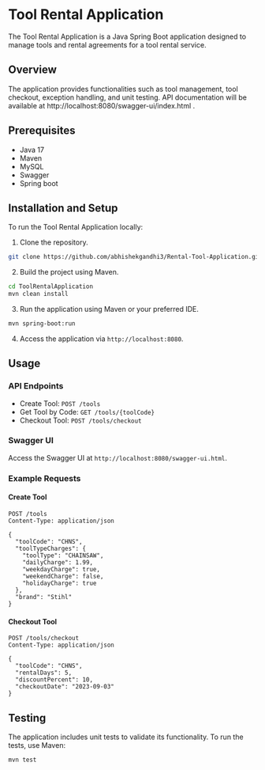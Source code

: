 # Tool Rental Application

The Tool Rental Application is a Java Spring Boot application designed to manage tools and rental agreements for a tool rental service.

## Overview

The application provides functionalities such as tool management, tool checkout, exception handling, and unit testing.
API documentation will be available at http://localhost:8080/swagger-ui/index.html .

## Prerequisites
- Java 17
- Maven 
- MySQL
- Swagger
- Spring boot


## Installation and Setup

To run the Tool Rental Application locally:

1. Clone the repository. <br>
```bash
git clone https://github.com/abhishekgandhi3/Rental-Tool-Application.git
```
2. Build the project using Maven.
```bash
cd ToolRentalApplication
mvn clean install
```
3. Run the application using Maven or your preferred IDE.
```bash
mvn spring-boot:run
```
4. Access the application via `http://localhost:8080`.

## Usage

### API Endpoints

- Create Tool: `POST /tools`
- Get Tool by Code: `GET /tools/{toolCode}`
- Checkout Tool: `POST /tools/checkout`

### Swagger UI

Access the Swagger UI at `http://localhost:8080/swagger-ui.html`.

### Example Requests

#### Create Tool

```http
POST /tools
Content-Type: application/json

{
  "toolCode": "CHNS",
  "toolTypeCharges": {
    "toolType": "CHAINSAW",
    "dailyCharge": 1.99,
    "weekdayCharge": true,
    "weekendCharge": false,
    "holidayCharge": true
  },
  "brand": "Stihl"
}
```
#### Checkout Tool
```
POST /tools/checkout
Content-Type: application/json

{
  "toolCode": "CHNS",
  "rentalDays": 5,
  "discountPercent": 10,
  "checkoutDate": "2023-09-03"
}
```

## Testing

The application includes unit tests to validate its functionality. To run the tests, use Maven:

```bash
mvn test
```
